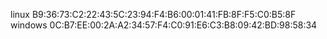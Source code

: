 linux   B9:36:73:C2:22:43:5C:23:94:F4:B6:00:01:41:FB:8F:F5:C0:B5:8F
windows   0C:B7:EE:00:2A:A2:34:57:F4:C0:91:E6:C3:B8:09:42:BD:98:58:34
